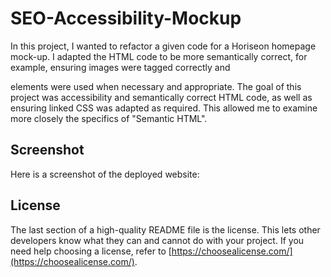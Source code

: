 # SEO-Accessibility-Mockup
  In this project, I wanted to refactor a given code for a Horiseon homepage mock-up. I adapted the HTML code to be more semantically correct, for example, ensuring images were tagged correctly and <div> elements were used when necessary and appropriate. 
  The goal of this project was accessibility and semantically correct HTML code, as well as ensuring linked CSS was adapted as required. 
  This allowed me to examine more closely the specifics of "Semantic HTML". 

## Screenshot
Here is a screenshot of the deployed website: 


## License

The last section of a high-quality README file is the license. This lets other developers know what they can and cannot do with your project. If you need help choosing a license, refer to [https://choosealicense.com/](https://choosealicense.com/).
